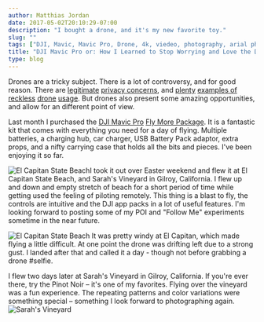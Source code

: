 ```yaml
---
author: Matthias Jordan
date: 2017-05-02T20:10:29-07:00
description: "I bought a drone, and it's my new favorite toy."
slug: ""
tags: ["DJI, Mavic, Mavic Pro, Drone, 4k, viedeo, photography, arial photography, drone photography, photography"]
title: "DJI Mavic Pro or: How I Learned to Stop Worrying and Love the Drone"
type: blog
---
```


Drones are a tricky subject. There is a lot of controversy, and for good reason. There are [legitimate](https://iamkj.us/2pWdodN) [privacy concerns](https://iamkj.us/2pGr8IR), and [plenty](https://iamkj.us/2p3LJ68) [examples of](https://iamkj.us/2qqFCgK) [reckless](https://iamkj.us/2qqDAgN) [drone](https://iamkj.us/2pGsqnb) [usage](https://iamkj.us/2qqzpBF). But drones also present some amazing opportunities, and allow for an different point of view.

Last month I purchased the [DJI Mavic Pro](http://amzn.to/2qwLylu) [Fly More Package](http://amzn.to/2qwIfLm). It is a fantastic kit that comes with everything you need for a day of flying. Multiple batteries, a charging hub, car charger, USB Battery Pack adaptor, extra props, and a nifty carrying case that holds all the bits and pieces. I've been enjoying it so far.

![El Capitan State Beach](/assets/photos/blog/20170413_drone_001.jpg#floatright-md)I took it out over Easter weekend and flew it at El Capitan State Beach, and Sarah's Vineyard in Gilroy, California. I flew up and down and empty stretch of beach for a short period of time while getting used the feeling of piloting remotely. This thing is a blast to fly, the controls are intuitive and the DJI app packs in a lot of useful features. I'm looking forward to posting some of my POI and "Follow Me" experiments sometime in the near future.


![El Capitan State Beach](/assets/photos/blog/20170413_drone_003.jpg#floatleft-lg)
It was pretty windy at El Capitan, which made flying a little difficult. At one point the drone was drifting left due to a strong gust. I landed after that and called it a day - though not before grabbing a drone #selfie.


I flew two days later at Sarah's Vineyard in Gilroy, California. If you're ever there, try the Pinot Noir – it's one of my favorites. Flying over the vineyard was a fun experience. The repeating patterns and color variations were something special – something I look forward to photographing again. ![Sarah's Vineyard](/assets/photos/blog/20170415_drone_002.jpg)
